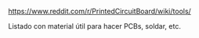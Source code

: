 <https://www.reddit.com/r/PrintedCircuitBoard/wiki/tools/>

Listado con material útil para hacer PCBs, soldar, etc.
